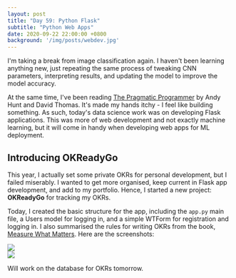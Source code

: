 ```yaml
---
layout: post
title: "Day 59: Python Flask"
subtitle: "Python Web Apps"
date: 2020-09-22 22:00:00 +0800
background: '/img/posts/webdev.jpg'
---
```


I'm taking a break from image classification again. I haven't been learning anything new, just repeating the same process of tweaking CNN parameters, interpreting results, and updating the model to improve the model accuracy.

At the same time, I've been reading [The Pragmatic Programmer](https://www.goodreads.com/book/show/4099.The_Pragmatic_Programmer) by Andy Hunt and David Thomas. It's made my hands itchy - I feel like building something. As such, today's data science work was on developing Flask applications. This was more of web development and not exactly machine learning, but it will come in handy when developing web apps for ML deployment.

## Introducing OKReadyGo
This year, I actually set some private OKRs for personal development, but I failed miserably. I wanted to get more organised, keep current in Flask app development, and add to my portfolio. Hence, I started a new project: **OKReadyGo** for tracking my OKRs.

Today, I created the basic structure for the app, including the `app.py` main file, a Users model for logging in, and a simple WTForm for registration and logging in. I also summarised the rules for writing OKRs from the book, [Measure What Matters](https://www.goodreads.com/book/show/39286958-measure-what-matters). Here are the screenshots:

<img src="/365DaysOfDS/img/posts/day059-01.png" style='margin-left: auto; margin-right: auto; display: block;'>

<img src="/365DaysOfDS/img/posts/day059-02.png" style='margin-left: auto; margin-right: auto; display: block;'>

Will work on the database for OKRs tomorrow.